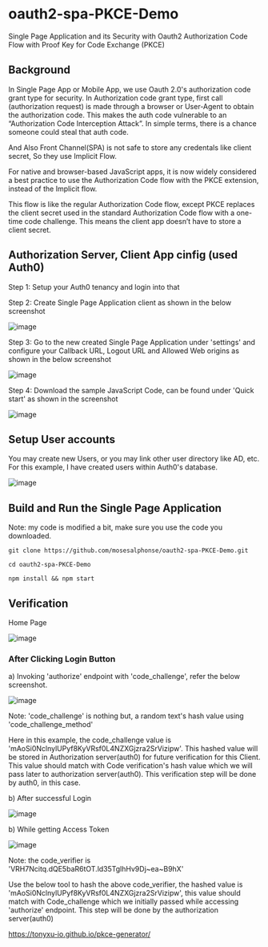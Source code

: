 # oauth2-spa-PKCE-Demo
Single Page Application and its Security with Oauth2 Authorization Code Flow with Proof Key for Code Exchange (PKCE)

## Background
In Single Page App or Mobile App, we use Oauth 2.0's authorization code grant type for security. In Authorization code grant type,  first call (authorization request) is made through a browser or User-Agent to obtain the authorization code. This makes the auth code vulnerable to an “Authorization Code Interception Attack”. In simple terms, there is a chance someone could steal that auth code.

And Also Front Channel(SPA) is not safe to store any credentals like client secret, So they use Implicit Flow.

For native and browser-based JavaScript apps, it is now widely considered a best practice to use the Authorization Code flow with the PKCE extension, instead of the Implicit flow.

This flow is like the regular Authorization Code flow, except PKCE replaces the client secret used in the standard Authorization Code flow with a one-time code challenge. This means the client app doesn’t have to store a client secret.

## Authorization Server, Client App cinfig (used Auth0)

Step 1: Setup your Auth0 tenancy and login into that

Step 2: Create Single Page Application client as shown in the below screenshot

![image](https://user-images.githubusercontent.com/16347988/141107689-b4f55820-0d7d-4c65-b350-07add79c0303.png)


Step 3: Go to the new created Single Page Application under 'settings' and configure your Callback URL, Logout URL and Allowed Web origins as shown in the below screenshot

![image](https://user-images.githubusercontent.com/16347988/141108374-0ce78ef4-15d1-4b2b-8cc1-cadca68a79f6.png)

Step 4: Download the sample JavaScript Code, can be found under 'Quick start' as shown in the screenshot

![image](https://user-images.githubusercontent.com/16347988/141108760-0a619664-7452-4c1f-a92f-4712bcf7979f.png)


## Setup User accounts

You may create new Users, or you may link other user directory like AD, etc. For this example, I have created users within Auth0's database.

![image](https://user-images.githubusercontent.com/16347988/141109267-29a4abf4-9bdb-49c3-abf7-bb27caa23512.png)

## Build and Run the Single Page Application

Note: my code is modified a bit, make sure you use the code you downloaded.
~~~
git clone https://github.com/mosesalphonse/oauth2-spa-PKCE-Demo.git

cd oauth2-spa-PKCE-Demo
~~~
~~~
npm install && npm start
~~~

## Verification

Home Page

![image](https://user-images.githubusercontent.com/16347988/141111122-c8fe1fcc-c758-406c-a99c-7ee2422e5e41.png)

### After Clicking Login Button

a) Invoking 'authorize' endpoint with 'code_challenge', refer the below screenshot.


![image](https://user-images.githubusercontent.com/16347988/141112065-7ba94a6b-e016-47e4-9d31-c5b9bf2edcfd.png)

Note: 'code_challenge' is nothing but, a random text's hash value using 'code_challenge_method'

Here in this example, the code_challenge value is 'mAoSi0NclnylUPyf8KyVRsf0L4NZXGjzra2SrVizipw'. This hashed value will be stored in Authorization server(auth0) for future verification for this Client. This value should match with Code verification's hash value which we will pass later to authorization server(auth0). This verification step will be done by auth0, in this case.

b) After successful Login

![image](https://user-images.githubusercontent.com/16347988/141112942-bef851f6-8cab-41f0-bcfc-03af9b9513b8.png)

b) While getting Access Token

![image](https://user-images.githubusercontent.com/16347988/141113230-c2a1d82f-4bfe-4edd-999e-6d6983273de7.png)

Note: the code_verifier is 'VRH7Ncitq.dQE5baR6tOT.ld35TglhHv9Dj~ea~B9hX'

Use the below tool to hash the above code_verifier, the hashed value is 'mAoSi0NclnylUPyf8KyVRsf0L4NZXGjzra2SrVizipw', this value should match with Code_challenge which we initially passed while accessing 'authorize' endpoint. This step will be done by the authorization server(auth0)

https://tonyxu-io.github.io/pkce-generator/



